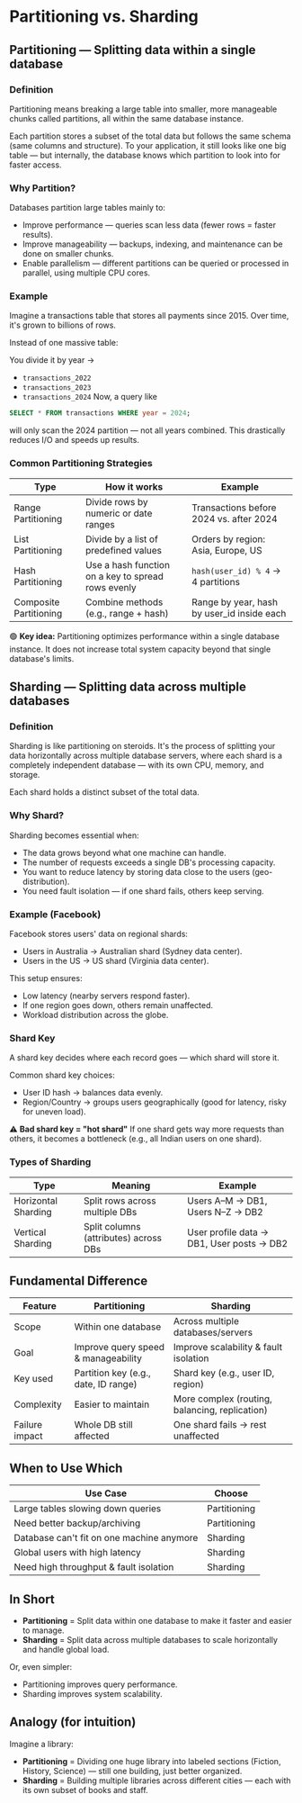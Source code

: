 # Partitioning vs. Sharding

## Partitioning — Splitting data within a single database

### Definition

Partitioning means breaking a large table into smaller, more manageable chunks called partitions, all within the same database instance.

Each partition stores a subset of the total data but follows the same schema (same columns and structure).
To your application, it still looks like one big table — but internally, the database knows which partition to look into for faster access.

### Why Partition?

Databases partition large tables mainly to:

- Improve performance — queries scan less data (fewer rows = faster results).
- Improve manageability — backups, indexing, and maintenance can be done on smaller chunks.
- Enable parallelism — different partitions can be queried or processed in parallel, using multiple CPU cores.

### Example

Imagine a transactions table that stores all payments since 2015. Over time, it's grown to billions of rows.

Instead of one massive table:

You divide it by year →
- `transactions_2022`
- `transactions_2023`
- `transactions_2024`
Now, a query like
```sql
SELECT * FROM transactions WHERE year = 2024;
```
will only scan the 2024 partition — not all years combined. This drastically reduces I/O and speeds up results.

### Common Partitioning Strategies

| Type | How it works | Example |
|------|--------------|---------|
| Range Partitioning | Divide rows by numeric or date ranges | Transactions before 2024 vs. after 2024 |
| List Partitioning | Divide by a list of predefined values | Orders by region: Asia, Europe, US |
| Hash Partitioning | Use a hash function on a key to spread rows evenly | `hash(user_id) % 4` → 4 partitions |
| Composite Partitioning | Combine methods (e.g., range + hash) | Range by year, hash by user_id inside each |

🟢 **Key idea:**
Partitioning optimizes performance within a single database instance.
It does not increase total system capacity beyond that single database's limits.

## Sharding — Splitting data across multiple databases

### Definition

Sharding is like partitioning on steroids.
It's the process of splitting your data horizontally across multiple database servers, where each shard is a completely independent database — with its own CPU, memory, and storage.

Each shard holds a distinct subset of the total data.

### Why Shard?

Sharding becomes essential when:

- The data grows beyond what one machine can handle.
- The number of requests exceeds a single DB's processing capacity.
- You want to reduce latency by storing data close to the users (geo-distribution).
- You need fault isolation — if one shard fails, others keep serving.

### Example (Facebook)

Facebook stores users' data on regional shards:

- Users in Australia → Australian shard (Sydney data center).
- Users in the US → US shard (Virginia data center).

This setup ensures:

- Low latency (nearby servers respond faster).
- If one region goes down, others remain unaffected.
- Workload distribution across the globe.

### Shard Key

A shard key decides where each record goes — which shard will store it.

Common shard key choices:

- User ID hash → balances data evenly.
- Region/Country → groups users geographically (good for latency, risky for uneven load).

⚠️ **Bad shard key = "hot shard"**
If one shard gets way more requests than others, it becomes a bottleneck (e.g., all Indian users on one shard).

### Types of Sharding

| Type | Meaning | Example |
|------|---------|---------|
| Horizontal Sharding | Split rows across multiple DBs | Users A–M → DB1, Users N–Z → DB2 |
| Vertical Sharding | Split columns (attributes) across DBs | User profile data → DB1, User posts → DB2 |

## Fundamental Difference

| Feature | Partitioning | Sharding |
|---------|--------------|----------|
| Scope | Within one database | Across multiple databases/servers |
| Goal | Improve query speed & manageability | Improve scalability & fault isolation |
| Key used | Partition key (e.g., date, ID range) | Shard key (e.g., user ID, region) |
| Complexity | Easier to maintain | More complex (routing, balancing, replication) |
| Failure impact | Whole DB still affected | One shard fails → rest unaffected |

## When to Use Which

| Use Case | Choose |
|----------|--------|
| Large tables slowing down queries | Partitioning |
| Need better backup/archiving | Partitioning |
| Database can't fit on one machine anymore | Sharding |
| Global users with high latency | Sharding |
| Need high throughput & fault isolation | Sharding |

## In Short

- **Partitioning** = Split data within one database to make it faster and easier to manage.
- **Sharding** = Split data across multiple databases to scale horizontally and handle global load.

Or, even simpler:

- Partitioning improves query performance.
- Sharding improves system scalability.

## Analogy (for intuition)

Imagine a library:

- **Partitioning** = Dividing one huge library into labeled sections (Fiction, History, Science) — still one building, just better organized.
- **Sharding** = Building multiple libraries across different cities — each with its own subset of books and staff.
